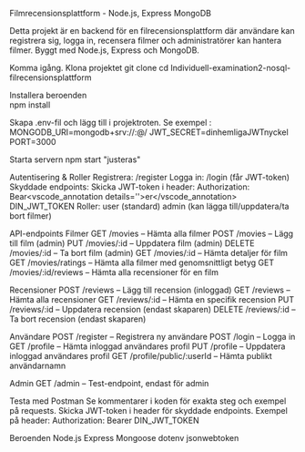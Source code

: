 Filmrecensionsplattform - Node.js, Express  MongoDB

Detta projekt är en backend för en filrecensionsplattform där användare kan registrera sig, 
logga in, recensera filmer och administratörer kan hantera filmer. Byggt med Node.js, Express och MongoDB.

Komma igång.
Klona projektet
git clone <repo-url>
cd Individuell-examination2-nosql-filrecensionsplattform

Installera beroenden  
npm install

Skapa .env-fil och lägg till i projektroten.
Se exempel : MONGODB_URI=mongodb+srv://<user>:<password>@<cluster>/<db>
JWT_SECRET=dinhemligaJWTnyckel
PORT=3000

Starta servern
npm start  "justeras"

Autentisering & Roller
Registrera: /register
Logga in: /login (får JWT-token)
Skyddade endpoints: Skicka JWT-token i header:
Authorization: Bear<vscode_annotation details=''>er</vscode_annotation> DIN_JWT_TOKEN
Roller:
user (standard)
admin (kan lägga till/uppdatera/ta bort filmer)

API-endpoints
Filmer
GET /movies – Hämta alla filmer
POST /movies – Lägg till film (admin)
PUT /movies/:id – Uppdatera film (admin)
DELETE /movies/:id – Ta bort film (admin)
GET /movies/:id – Hämta detaljer för film
GET /movies/ratings – Hämta alla filmer med genomsnittligt betyg
GET /movies/:id/reviews – Hämta alla recensioner för en film

Recensioner
POST /reviews – Lägg till recension (inloggad)
GET /reviews – Hämta alla recensioner
GET /reviews/:id – Hämta en specifik recension
PUT /reviews/:id – Uppdatera recension (endast skaparen)
DELETE /reviews/:id – Ta bort recension (endast skaparen)

Användare
POST /register – Registrera ny användare
POST /login – Logga in
GET /profile – Hämta inloggad användares profil
PUT /profile – Uppdatera inloggad användares profil
GET /profile/public/:userId – Hämta publikt användarnamn

Admin
GET /admin – Test-endpoint, endast för admin


Testa med Postman
Se kommentarer i koden för exakta steg och exempel på requests.
Skicka JWT-token i header för skyddade endpoints.
Exempel på header:
Authorization: Bearer DIN_JWT_TOKEN

Beroenden
Node.js
Express
Mongoose
dotenv
jsonwebtoken






